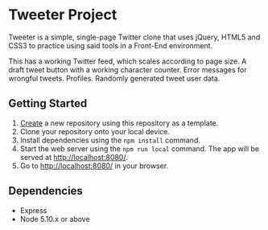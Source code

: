 # Tweeter Project

Tweeter is a simple, single-page Twitter clone that uses jQuery, HTML5 and CSS3 to practice using said tools in a Front-End environment.

This has a working Twitter feed, which scales according to page size. A draft tweet button with a working character counter. Error messages for wrongful tweets. Profiles. Randomly generated tweet user data.


## Getting Started

1. [Create](https://docs.github.com/en/repositories/creating-and-managing-repositories/creating-a-repository-from-a-template) a new repository using this repository as a template.
2. Clone your repository onto your local device.
3. Install dependencies using the `npm install` command.
3. Start the web server using the `npm run local` command. The app will be served at <http://localhost:8080/>.
4. Go to <http://localhost:8080/> in your browser.

## Dependencies

- Express
- Node 5.10.x or above
